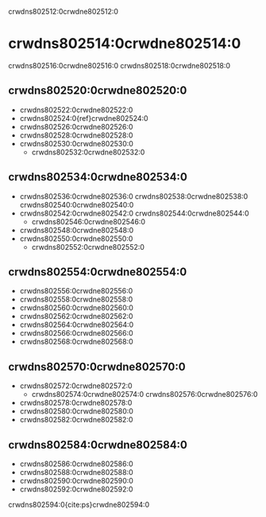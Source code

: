 crwdns802512:0crwdne802512:0
# crwdns802514:0crwdne802514:0

crwdns802516:0crwdne802516:0 crwdns802518:0crwdne802518:0

## crwdns802520:0crwdne802520:0

- crwdns802522:0crwdne802522:0
- crwdns802524:0{ref}crwdne802524:0
- crwdns802526:0crwdne802526:0
- crwdns802528:0crwdne802528:0
- crwdns802530:0crwdne802530:0
  - crwdns802532:0crwdne802532:0

## crwdns802534:0crwdne802534:0

- crwdns802536:0crwdne802536:0 crwdns802538:0crwdne802538:0 crwdns802540:0crwdne802540:0
- crwdns802542:0crwdne802542:0 crwdns802544:0crwdne802544:0
    - crwdns802546:0crwdne802546:0
- crwdns802548:0crwdne802548:0
- crwdns802550:0crwdne802550:0
  - crwdns802552:0crwdne802552:0

## crwdns802554:0crwdne802554:0

- crwdns802556:0crwdne802556:0
- crwdns802558:0crwdne802558:0
- crwdns802560:0crwdne802560:0
- crwdns802562:0crwdne802562:0
- crwdns802564:0crwdne802564:0
- crwdns802566:0crwdne802566:0
- crwdns802568:0crwdne802568:0

## crwdns802570:0crwdne802570:0

- crwdns802572:0crwdne802572:0
    - crwdns802574:0crwdne802574:0 crwdns802576:0crwdne802576:0
- crwdns802578:0crwdne802578:0
-  crwdns802580:0crwdne802580:0
- crwdns802582:0crwdne802582:0

## crwdns802584:0crwdne802584:0

- crwdns802586:0crwdne802586:0
- crwdns802588:0crwdne802588:0
- crwdns802590:0crwdne802590:0
- crwdns802592:0crwdne802592:0

crwdns802594:0{cite:ps}crwdne802594:0 

